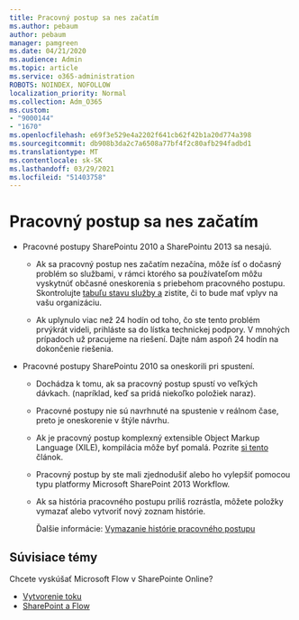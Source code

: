 ```yaml
---
title: Pracovný postup sa nes začatím
ms.author: pebaum
author: pebaum
manager: pamgreen
ms.date: 04/21/2020
ms.audience: Admin
ms.topic: article
ms.service: o365-administration
ROBOTS: NOINDEX, NOFOLLOW
localization_priority: Normal
ms.collection: Adm_O365
ms.custom:
- "9000144"
- "1670"
ms.openlocfilehash: e69f3e529e4a2202f641cb62f42b1a20d774a398
ms.sourcegitcommit: db908b3da2c7a6508a77bf4f2c80afb294fadbd1
ms.translationtype: MT
ms.contentlocale: sk-SK
ms.lasthandoff: 03/29/2021
ms.locfileid: "51403758"
---
```

# <a name="workflow-is-not-starting"></a>Pracovný postup sa nes začatím

- Pracovné postupy SharePointu 2010 a SharePointu 2013 sa nesajú.

    - Ak sa pracovný postup nes začatím nezačína, môže ísť o dočasný problém so službami, v rámci ktorého sa používateľom môžu vyskytnúť občasné oneskorenia s priebehom pracovného postupu. Skontrolujte [tabuľu stavu služby a](https://admin.microsoft.com/AdminPortal/Home/servicehealth) zistite, či to bude mať vplyv na vašu organizáciu.

    - Ak uplynulo viac než 24 hodín od toho, čo ste tento problém prvýkrát videli, prihláste sa do lístka technickej podpory. V mnohých prípadoch už pracujeme na riešení. Dajte nám aspoň 24 hodín na dokončenie riešenia.

- Pracovné postupy SharePointu 2010 sa oneskorili pri spustení.

    - Dochádza k tomu, ak sa pracovný postup spustí vo veľkých dávkach. (napríklad, keď sa pridá niekoľko položiek naraz).

    - Pracovné postupy nie sú navrhnuté na spustenie v reálnom čase, preto je oneskorenie v štýle návrhu.

   -  Ak je pracovný postup komplexný extensible Object Markup Language (XILE), kompilácia môže byť pomalá. Pozrite [si tento](https://support.microsoft.com//kb/3043697) článok.

    - Pracovný postup by ste mali zjednodušiť alebo ho vylepšiť pomocou typu platformy Microsoft SharePoint 2013 Workflow.

    - Ak sa história pracovného postupu príliš rozrástla, môžete položky vymazať alebo vytvoriť nový zoznam histórie.

        Ďalšie informácie: [Vymazanie histórie pracovného postupu](https://blogs.technet.microsoft.com/marj/2015/08/07/sharepoint-2010-workflows-best-practice-purge-workflow-history-list-items/)


## <a name="related-topics"></a>Súvisiace témy
Chcete vyskúšať Microsoft Flow v SharePointe Online?
- [Vytvorenie toku](https://support.office.com/article/Create-a-flow-for-a-list-or-library-in-SharePoint-Online-or-OneDrive-for-Business-a9c3e03b-0654-46af-a254-20252e580d01) 
- [SharePoint a Flow](https://flow.microsoft.com/blog/sharepoint-and-flow/) 
